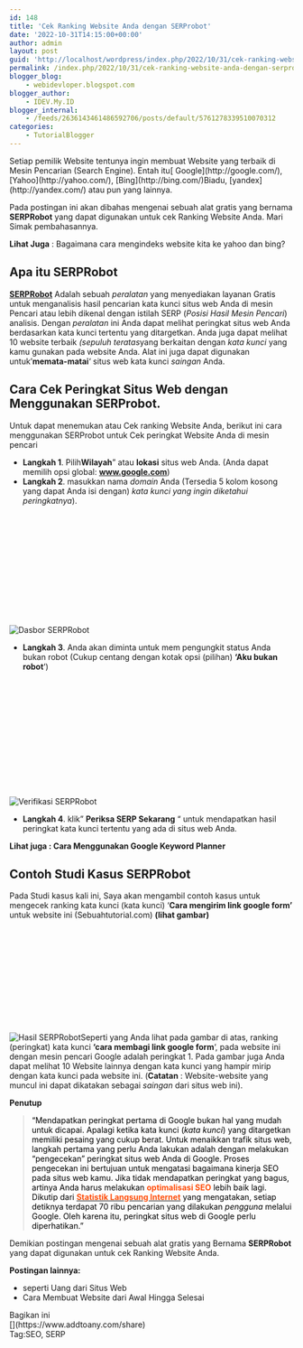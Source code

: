 ```yaml
---
id: 148
title: 'Cek Ranking Website Anda dengan SERProbot'
date: '2022-10-31T14:15:00+00:00'
author: admin
layout: post
guid: 'http://localhost/wordpress/index.php/2022/10/31/cek-ranking-website-anda-dengan-serprobot/'
permalink: /index.php/2022/10/31/cek-ranking-website-anda-dengan-serprobot/
blogger_blog:
    - webidevloper.blogspot.com
blogger_author:
    - IDEV.My.ID
blogger_internal:
    - /feeds/2636143461486592706/posts/default/5761278339510070312
categories:
    - TutorialBlogger
---
```


<div>Setiap pemilik Website tentunya ingin membuat Website yang terbaik di Mesin Pencarian (Search Engine). Entah itu[ Google](http://google.com/), [Yahoo](http://yahoo.com/), [Bing](http://bing.com/)Biadu, [yandex](http://yandex.com/) atau pun yang lainnya.

Pada postingan ini akan dibahas mengenai sebuah alat gratis yang bernama **SERPRobot** yang dapat digunakan untuk cek Ranking Website Anda. Mari Simak pembahasannya.

**Lihat Juga** : Bagaimana cara mengindeks website kita ke yahoo dan bing?

## Apa itu SERPRobot

[**SERPRobot**](https://www.serprobot.com/) Adalah sebuah *peralatan* yang menyediakan layanan Gratis untuk menganalisis hasil pencarian kata kunci situs web Anda di mesin Pencari atau lebih dikenal dengan istilah SERP (*Posisi Hasil Mesin Pencari*) analisis. Dengan *peralatan* ini Anda dapat melihat peringkat situs web Anda berdasarkan kata kunci tertentu yang ditargetkan. Anda juga dapat melihat 10 website terbaik *(sepuluh teratas*yang berkaitan dengan *kata kunci* yang kamu gunakan pada website Anda. Alat ini juga dapat digunakan untuk’**memata-matai**‘ situs web kata kunci *saingan* Anda.

## Cara Cek Peringkat Situs Web dengan Menggunakan SERProbot.

Untuk dapat menemukan atau Cek ranking Website Anda, berikut ini cara menggunakan SERProbot untuk Cek peringkat Website Anda di mesin pencari

- **Langkah 1**. Pilih**Wilayah**” atau **lokasi** situs web Anda. (Anda dapat memilih opsi global: **www.google.com**)
- **Langkah 2**. masukkan nama *domain* Anda (Tersedia 5 kolom kosong yang dapat Anda isi dengan) *kata kunci yang ingin diketahui peringkatnya*).

![Dasbor SERPRobot](data:image/svg+xml,%3Csvg%20xmlns=%22http://www.w3.org/2000/svg%22%20width=%221024%22%20height=%22374%22%3E%3C/svg%3E)

<noscript>![Dasbor SERPRobot](https://sebuahtutorial.com/wp-content/uploads/2021/01/SERPRobot-1-1024x374.png)</noscript>

- **Langkah 3**. Anda akan diminta untuk mem pengungkit status Anda bukan robot (Cukup centang dengan kotak opsi (pilihan) **‘Aku bukan robot**‘)

![Verifikasi SERPRobot](data:image/svg+xml,%3Csvg%20xmlns=%22http://www.w3.org/2000/svg%22%20width=%22452%22%20height=%22194%22%3E%3C/svg%3E)

<noscript>![Verifikasi SERPRobot](https://sebuahtutorial.com/wp-content/uploads/2021/01/SERPRobot1-1.png)</noscript>

- **Langkah 4**. klik” **Periksa SERP Sekarang** “ untuk mendapatkan hasil peringkat kata kunci tertentu yang ada di situs web Anda.

**Lihat juga : Cara Menggunakan Google Keyword Planner**

## Contoh Studi Kasus SERPRobot

Pada Studi kasus kali ini, Saya akan mengambil contoh kasus untuk mengecek ranking kata kunci (kata kunci) ‘**Cara mengirim link google form’** untuk website ini (Sebuahtutorial.com) **(lihat gambar)**

![Hasil SERPRobot](data:image/svg+xml,%3Csvg%20xmlns=%22http://www.w3.org/2000/svg%22%20width=%221024%22%20height=%22349%22%3E%3C/svg%3E)

<noscript>![Hasil SERPRobot](https://sebuahtutorial.com/wp-content/uploads/2021/01/SERPRobot-Result-1-1024x349.png)</noscript>Seperti yang Anda lihat pada gambar di atas, ranking (peringkat) kata kunci **‘cara membagi link google form**‘, pada website ini dengan mesin pencari Google adalah peringkat 1. Pada gambar juga Anda dapat melihat 10 Website lainnya dengan kata kunci yang hampir mirip dengan kata kunci pada website ini. (**Catatan** : Website-website yang muncul ini dapat dikatakan sebagai *saingan* dari situs web ini).

**Penutup**

> <span face="segoe ui,sans-serif" style="color: black;">“Mendapatkan peringkat pertama di Google bukan hal yang mudah untuk dicapai. Apalagi ketika kata kunci (*<span face="segoe ui,sans-serif">kata kunci</span>*) yang ditargetkan memiliki pesaing yang cukup berat. </span><span face="segoe ui,sans-serif" style="color: black;">Untuk menaikkan trafik situs web, langkah pertama yang perlu Anda lakukan adalah dengan melakukan “pengecekan” peringkat situs web Anda di Google. Proses pengecekan ini bertujuan untuk mengatasi bagaimana kinerja SEO pada situs web kamu. Jika tidak mendapatkan peringkat yang bagus, artinya Anda harus melakukan **<span style="color: #ff4d09; text-decoration: none; text-underline: none;">optimalisasi SEO</span>** lebih baik lagi. Dikutip dari [**<span style="color: #ff4d09; text-decoration: none; text-underline: none;">Statistik Langsung Internet</span>**](https://www.internetlivestats.com/one-second/#google-band) yang mengatakan, setiap detiknya terdapat 70 ribu pencarian yang dilakukan *<span face="segoe ui,sans-serif">pengguna</span>* melalui Google. Oleh karena itu, peringkat situs web di Google perlu diperhatikan.”</span>

Demikian postingan mengenai sebuah alat gratis yang Bernama **SERPRobot** yang dapat digunakan untuk cek Ranking Website Anda.

**Postingan lainnya:**

- seperti Uang dari Situs Web
- Cara Membuat Website dari Awal Hingga Selesai

<div><div>Bagikan ini</div><div data-a2a-title="Cek Ranking Website Anda dengan SERPRobot" data-a2a-url="https://sebuahtutorial.com/cek-ranking-website/">[](https://www.addtoany.com/share)</div></div><div><span>Tag:</span>SEO, SERP</div></div>